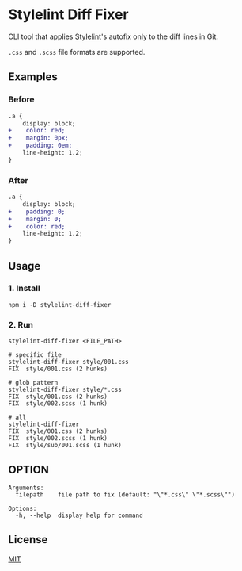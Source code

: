 # Stylelint Diff Fixer

CLI tool that applies [Stylelint](https://github.com/stylelint/stylelint)'s autofix only to the diff lines in Git.

`.css` and `.scss` file formats are supported.

## Examples

### Before

```diff
.a {
    display: block;
+    color: red;
+    margin: 0px;
+    padding: 0em;
    line-height: 1.2;
}
```

### After

```diff
.a {
    display: block;
+    padding: 0;
+    margin: 0;
+    color: red;
    line-height: 1.2;
}
```

## Usage

### 1. Install

```shell
npm i -D stylelint-diff-fixer
```

### 2. Run

```shell
stylelint-diff-fixer <FILE_PATH>
```

```shell
# specific file
stylelint-diff-fixer style/001.css
FIX  style/001.css (2 hunks)

# glob pattern
stylelint-diff-fixer style/*.css
FIX  style/001.css (2 hunks)
FIX  style/002.scss (1 hunk)

# all
stylelint-diff-fixer
FIX  style/001.css (2 hunks)
FIX  style/002.scss (1 hunk)
FIX  style/sub/001.scss (1 hunk)
```

## OPTION

```
Arguments:
  filepath    file path to fix (default: "\"*.css\" \"*.scss\"")

Options:
  -h, --help  display help for command
```

## License

[MIT](https://raw.githubusercontent.com/stylelint/stylelint/main/LICENSE)
